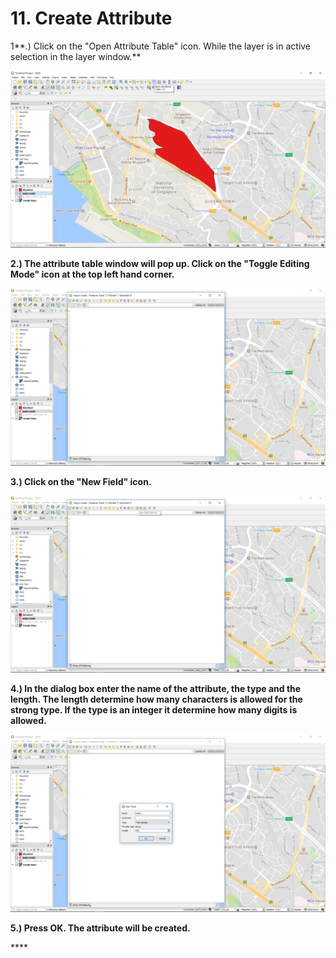 # 11. Create Attribute

1**.\)  Click on the "Open Attribute Table" icon. While the layer is in active selection in the layer window.**

![](../.gitbook/assets/image%20%28117%29.png)

**2.\) The attribute table window will pop up. Click on the "Toggle Editing Mode" icon at the top left hand corner.**

![](../.gitbook/assets/image%20%2811%29.png)

**3.\) Click on the "New Field" icon.**

![](../.gitbook/assets/image%20%2887%29.png)

**4.\) In the dialog box enter the name of the attribute, the type and the length. The length determine how many characters is allowed for the strong type. If the type is an integer it determine how many digits is allowed.**

![](../.gitbook/assets/image%20%2873%29.png)

**5.\) Press OK. The attribute will be created.**

\*\*\*\*

